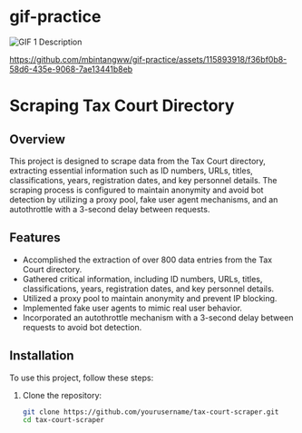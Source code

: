 # gif-practice
![GIF 1 Description](https://github.com/mbintangww/gif-practice/assets/115893918/cc8dbf8f-f8c3-41fe-b2a6-9d716b20b6cf)

https://github.com/mbintangww/gif-practice/assets/115893918/f36bf0b8-58d6-435e-9068-7ae13441b8eb

# Scraping Tax Court Directory

## Overview
This project is designed to scrape data from the Tax Court directory, extracting essential information such as ID numbers, URLs, titles, classifications, years, registration dates, and key personnel details. The scraping process is configured to maintain anonymity and avoid bot detection by utilizing a proxy pool, fake user agent mechanisms, and an autothrottle with a 3-second delay between requests.

## Features
- Accomplished the extraction of over 800 data entries from the Tax Court directory.
- Gathered critical information, including ID numbers, URLs, titles, classifications, years, registration dates, and key personnel details.
- Utilized a proxy pool to maintain anonymity and prevent IP blocking.
- Implemented fake user agents to mimic real user behavior.
- Incorporated an autothrottle mechanism with a 3-second delay between requests to avoid bot detection.


## Installation
To use this project, follow these steps:

1. Clone the repository:

   ```bash
   git clone https://github.com/yourusername/tax-court-scraper.git
   cd tax-court-scraper
